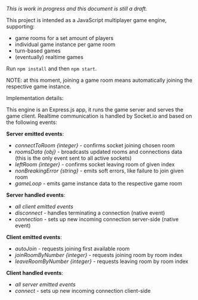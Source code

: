 _This is work in progress and this document is still a draft._

This project is intended as a JavaScript multiplayer game engine, supporting:

- game rooms for a set amount of players
- individual game instance per game room
- turn-based games
- (eventually) realtime games

Run `npm install` and then `npm start`.

NOTE: at this moment, joining a game room means automatically joining the respective game instance.

Implementation details:

This engine is an Express.js app, it runs the game server and serves the game client. Realtime communication is handled by Socket.io and based on the following events:

**Server emitted events**:

- _connectToRoom {integer}_ - confirms socket joining chosen room
- _roomsData {obj}_ - broadcasts updated rooms and connections data (this is the only event sent to all active sockets)
- _leftRoom {integer}_ - confirms socket leaving room of given index
- _nonBreakingError {string}_ - emits soft errors, like failure to join given room
- _gameLoop_ - emits game instance data to the respective game room

**Server handled events**:

- _all client emitted events_
- _disconnect_ - handles terminating a connection (native event)
- _connection_ - sets up new incoming connection server-side (native event)

**Client emitted events**:

- _autoJoin_ - requests joining first available room
- _joinRoomByNumber {integer}_ - requests joining room by room index
- _leaveRoomByNumber {integer}_ - requests leaving room by room index

**Client handled events**:

- _all server emitted events_
- _connect_ - sets up new incoming connection client-side
